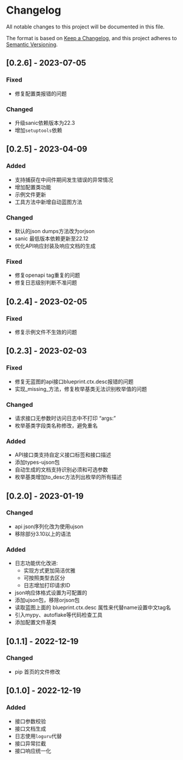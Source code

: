 # Changelog

All notable changes to this project will be documented in this file.

The format is based on [Keep a Changelog](https://keepachangelog.com/en/1.0.0/),
and this project adheres to [Semantic Versioning](https://semver.org/spec/v2.0.0.html).


## [0.2.6] - 2023-07-05

### Fixed

- 修复配置类报错的问题

### Changed

- 升级sanic依赖版本为22.3
- 增加`setuptools`依赖

## [0.2.5] - 2023-04-09

### Added

- 支持捕获在中间件期间发生错误的异常情况
- 增加配置类功能
- 示例文件更新
- 工具方法中新增自动蓝图方法

### Changed

- 默认的json dumps方法改为orjson
- sanic 最低版本依赖更新至22.12
- 优化API响应封装及响应文档的生成

### Fixed

- 修复openapi tag重复的问题
- 修复日志级别判断不准问题

## [0.2.4] - 2023-02-05

### Fixed

- 修复示例文件不生效的问题

## [0.2.3] - 2023-02-03

### Fixed

- 修复无蓝图的api接口blueprint.ctx.desc报错的问题
- 实现_missing_方法，修复枚举基类无法识别枚举值的问题

### Changed

- 请求接口无参数时访问日志中不打印 “args:”
- 枚举基类字段类名称修改，避免重名

### Added

- API接口类支持自定义接口标签和接口描述
- 添加types-ujson包
- 自动生成的文档支持识别必须和可选参数
- 枚举基类增加to_desc方法列出枚举的所有描述

## [0.2.0] - 2023-01-19

### Changed

- api json序列化改为使用ujson
- 移除部分3.10以上的语法

### Added

- 日志功能优化改进:
    - 实现方式更加简洁优雅
    - 可按照类型去区分
    - 日志增加打印请求ID
- json响应体格式设置为可配置的
- 添加ujson包，移除orjson包
- 读取蓝图上面的 blueprint.ctx.desc 属性来代替name设置中文tag名
- 引入mypy、autoflake等代码检查工具
- 添加配置文件基类

## [0.1.1] - 2022-12-19

### Changed

- pip 首页的文件修改

## [0.1.0] - 2022-12-19

### Added

- 接口参数校验
- 接口文档生成
- 日志使用`loguru`代替
- 接口异常拦截
- 接口响应统一化
